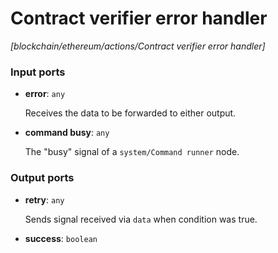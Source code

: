 # Contract verifier error handler

_[blockchain/ethereum/actions/Contract verifier error handler]_

### Input ports

* __error__: ` any `


    Receives the data to be forwarded to either output.  


* __command busy__: ` any `


    The "busy" signal of a `system/Command runner` node.  

### Output ports

* __retry__: ` any `


    Sends signal received via `data` when condition was true.  


* __success__: ` boolean `

